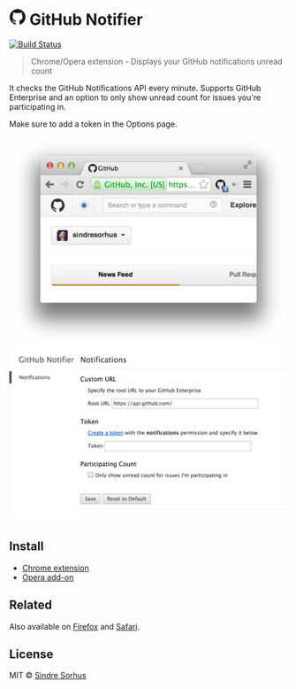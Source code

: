 # <img src="extension/icon-128.png" width="30"> GitHub Notifier

[![Build Status](https://travis-ci.org/sindresorhus/github-notifier-chrome.svg?branch=master)](https://travis-ci.org/sindresorhus/github-notifier-chrome)

> Chrome/Opera extension - Displays your GitHub notifications unread count

It checks the GitHub Notifications API every minute. Supports GitHub Enterprise and an option to only show unread count for issues you're participating in.

Make sure to add a token in the Options page.

![](screenshot.png)
![](screenshot-webstore2.png)


## Install

- [Chrome extension](https://chrome.google.com/webstore/detail/github-notifier/lmjdlojahmbbcodnpecnjnmlddbkjhnn)
- [Opera add-on](https://addons.opera.com/en/extensions/details/github-notifier/)


## Related

Also available on [Firefox](https://github.com/sindresorhus/github-notifier-firefox) and [Safari](https://github.com/sindresorhus/github-notifier-safari).


## License

MIT © [Sindre Sorhus](http://sindresorhus.com)

